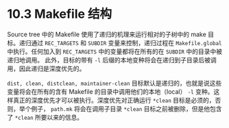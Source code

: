 # 10.3 Makefile 结构

Source tree 中的 Makefile 使用了递归的机理来运行相对的子树中的 make 目标。递归通过 `REC_TARGETS` 和 `SUBDIR` 变量来控制，递归过程在 `Makefile.global` 中执行。任何加入到 `REC_TARGETS` 中的变量都将在所有的在 `SUBDIR` 中的目录中被递归地调用。 此外，目标的带有 `-l` 后缀的本地变种将会在递归到子目录后被调用，因此递归是深度优先的。

`dist, clean, distclean, maintainer-clean` 目标默认是递归的，也就是说这些变量将会在所有的含有 Makefile 的目录中调用他们的本地（local） `-l` 变种。这样真正的深度优先才可以被执行。深度优先对正确运行 `*clean` 目标是必须的，否则，举个例子， `path.mk` 将会在调用子目录 `*clean` 目标之前被删除，但是他包含了 `*clean` 所要以来的信息。
